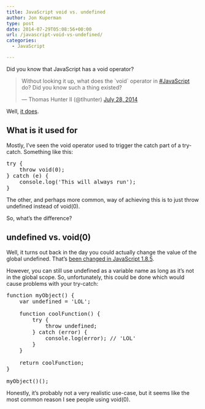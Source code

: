 ```yaml
---
title: JavaScript void vs. undefined
author: Jon Kuperman
type: post
date: 2014-07-29T05:08:56+00:00
url: /javascript-void-vs-undefined/
categories:
  - JavaScript

---
```

Did you know that JavaScript has a void operator?

<blockquote class="twitter-tweet" lang="en">
  <p>
    Without looking it up, what does the `void` operator in <a href="https://twitter.com/hashtag/JavaScript?src=hash">#JavaScript</a> do? Did you know such a thing existed?
  </p>
  
  <p>
    — Thomas Hunter II (@tlhunter) <a href="https://twitter.com/tlhunter/statuses/493908517535748096">July 28, 2014</a>
  </p>
</blockquote>



Well, [it does][1].

## What is it used for

Mostly, I&#8217;ve seen the void operator used to trigger the catch part of a try-catch. Something like this:

<pre class="lang:js decode:true ">try {
    throw void(0);
} catch (e) {
    console.log('This will always run');
}</pre>

The other, and perhaps more common, way of achieving this is to just throw undefined instead of void(0).

So, what&#8217;s the difference?

## undefined vs. void(0)

Well, it turns out back in the day you could actually change the value of the global undefined. That&#8217;s [been changed in JavaScript 1.8.5][2].

However, you can still use undefined as a variable name as long as it&#8217;s not in the global scope. So, unfortunately, this could be done which would cause problems with your try-catch:

<pre class="lang:js decode:true ">function myObject() {
    var undefined = 'LOL';

    function coolFunction() {
        try {
            throw undefined;
        } catch (error) {
            console.log(error); // 'LOL'
        }
    }
  
    return coolFunction;
}
    
myObject()();</pre>

Honestly, it&#8217;s probably not a very realistic use-case, but it seems like the most common reason I see people using void(0).

&nbsp;

&nbsp;

 [1]: https://developer.mozilla.org/en-US/docs/Web/JavaScript/Reference/Operators/void
 [2]: https://developer.mozilla.org/en-US/docs/Web/JavaScript/Reference/Global_Objects/undefined#Description